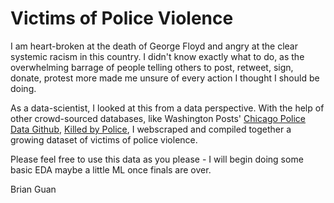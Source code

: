 # Victims of Police Violence

I am heart-broken at the death of George Floyd and angry at the clear systemic racism in this country. I didn't know exactly what to do, as the overwhelming barrage of people telling others to post, retweet, sign, donate, protest more made me unsure of every action I thought I should be doing.

As a data-scientist, I looked at this from a data perspective. With the help of other crowd-sourced databases, like Washington Posts' [Chicago Police Data Github](https://github.com/invinst/chicago-police-data/blob/master/data/unified_data/unified_data.zip), [Killed by Police](http://killedbypolice.net/), I webscraped and compiled together a growing dataset of victims of police violence. 

Please feel free to use this data as you please - I will begin doing some basic EDA maybe a little ML once finals are over.

Brian Guan
